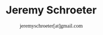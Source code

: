 ---
title: Jeremy Schroeter
subtitle: <p style="font-family:Andale Mono">jeremyschroeter[at]gmail.com</p>
layout: default
---